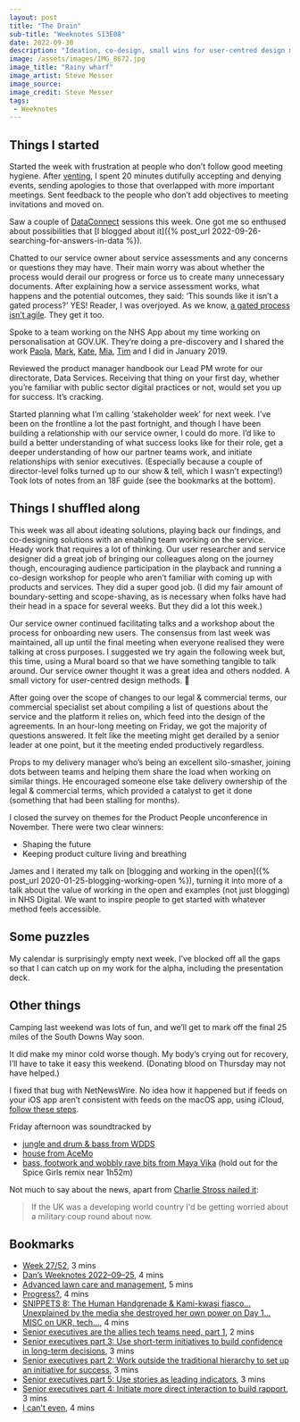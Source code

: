 ```yaml
---
layout: post
title: "The Drain"
sub-title: "Weeknotes S13E08"
date: 2022-09-30
description: "Ideation, co-design, small wins for user-centred design methods, and angrily venting about poor meeting hygiene."
image: /assets/images/IMG_8672.jpg
image_title: "Rainy wharf"
image_artist: Steve Messer
image_source:
image_credit: Steve Messer
tags:
 - Weeknotes
---
```


## Things I started

Started the week with frustration at people who don’t follow good meeting hygiene. After [venting](https://twitter.com/stevenjmesser/status/1574314396687425537), I spent 20 minutes dutifully accepting and denying events, sending apologies to those that overlapped with more important meetings. Sent feedback to the people who don’t add objectives to meeting invitations and moved on.

Saw a couple of [DataConnect](https://dataconnect.api.gov.uk/dc22/schedule) sessions this week. One got me so enthused about possibilities that [I blogged about it]({% post_url 2022-09-26-searching-for-answers-in-data %}).

Chatted to our service owner about service assessments and any concerns or questions they may have. Their main worry was about whether the process would derail our progress or force us to create many unnecessary documents. After explaining how a service assessment works, what happens and the potential outcomes, they said: ‘This sounds like it isn’t a gated process?’ YES! Reader, I was overjoyed. As we know, [a gated process isn’t agile](https://sboots.ca/2022/08/24/if-you-use-project-gating-youre-not-agile/?utm_source=pocket_mylist). They get it too.

Spoke to a team working on the NHS App about my time working on personalisation at GOV.UK. They’re doing a pre-discovery and I shared the work [Paola](https://twitter.com/semanthicc), [Mark](https://twitter.com/markhurrell), [Kate](https://twitter.com/KateIW), [Mia](https://twitter.com/miakepia), [Tim](https://twitter.com/timblair) and I did in January 2019.

Reviewed the product manager handbook our Lead PM wrote for our directorate, Data Services. Receiving that thing on your first day, whether you’re familiar with public sector digital practices or not, would set you up for success. It’s cracking.

Started planning what I’m calling ‘stakeholder week’ for next week. I’ve been on the frontline a lot the past fortnight, and though I have been building a relationship with our service owner, I could do more. I’d like to build a better understanding of what success looks like for their role, get a deeper understanding of how our partner teams work, and initiate relationships with senior executives. (Especially because a couple of director-level folks turned up to our show & tell, which I wasn’t expecting!) Took lots of notes from an 18F guide (see the bookmarks at the bottom).

## Things I shuffled along

This week was all about ideating solutions, playing back our findings, and co-designing solutions with an enabling team working on the service. Heady work that requires a lot of thinking. Our user researcher and service designer did a great job of bringing our colleagues along on the journey though, encouraging audience participation in the playback and running a co-design workshop for people who aren’t familiar with coming up with products and services. They did a super good job. (I did my fair amount of boundary-setting and scope-shaving, as is necessary when folks have had their head in a space for several weeks. But they did a lot this week.)

Our service owner continued facilitating talks and a workshop about the process for onboarding new users. The consensus from last week was maintained, all up until the final meeting when everyone realised they were talking at cross purposes. I suggested we try again the following week but, this time, using a Mural board so that we have something tangible to talk around. Our service owner thought it was a great idea and others nodded. A small victory for user-centred design methods. 🎉

After going over the scope of changes to our legal & commercial terms, our commercial specialist set about compiling a list of questions about the service and the platform it relies on, which feed into the design of the agreements. In an hour-long meeting on Friday, we got the majority of questions answered. It felt like the meeting might get derailed by a senior leader at one point, but it the meeting ended productively regardless.

Props to my delivery manager who’s being an excellent silo-smasher, joining dots between teams and helping them share the load when working on similar things. He encouraged someone else take delivery ownership of the legal & commercial terms, which provided a catalyst to get it done (something that had been stalling for months).

I closed the survey on themes for the Product People unconference in November. There were two clear winners:

- Shaping the future
- Keeping product culture living and breathing

James and I iterated my talk on [blogging and working in the open]({% post_url 2020-01-25-blogging-working-open %}), turning it into more of a talk about the value of working in the open and examples (not just blogging) in NHS Digital. We want to inspire people to get started with whatever method feels accessible.

## Some puzzles

My calendar is surprisingly empty next week. I’ve blocked off all the gaps so that I can catch up on my work for the alpha, including the presentation deck. 

## Other things

Camping last weekend was lots of fun, and we’ll get to mark off the final 25 miles of the South Downs Way soon.

It did make my minor cold worse though. My body’s crying out for recovery, I’ll have to take it easy this weekend. (Donating blood on Thursday may not have helped.)

I fixed that bug with NetNewsWire. No idea how it happened but if feeds on your iOS app aren’t consistent with feeds on the macOS app, using iCloud, [follow these steps](https://github.com/Ranchero-Software/NetNewsWire/issues/3694#issuecomment-1261884220).

Friday afternoon was soundtracked by

- [jungle and drum & bass from WDDS](https://www.mixcloud.com/1020Radio/wdds-13th-september-2022/)
- [house from AceMo](https://www.mixcloud.com/thelotradio/acemo-making-time/)
- [bass, footwork and wobbly rave bits from Maya Vika](https://www.mixcloud.com/NetilRadio/platforms-8th-sptember-2022/) (hold out for the Spice Girls remix near 1h52m)

Not much to say about the news, apart from [Charlie Stross nailed it](http://www.antipope.org/charlie/blog-static/2022/09/i-cant-even.html?utm_source=pocket_mylist):

> If the UK was a developing world country I'd be getting worried about a military coup round about now.

## Bookmarks

- [Week 27/52](https://digitalbydefault.com/2022/09/23/week-27-52/), 3 mins
- [Dan’s Weeknotes 2022–09–25](https://weeknot.es/dans-weeknotes-2022-09-25-7e05dbfe082e), 4 mins
- [Advanced lawn care and management](https://www.rspb.org.uk/birds-and-wildlife/advice/gardening-for-wildlife/lawns-for-wildlife/advanced-lawn-care/), 5 mins
- [Progress?](https://www.aaiiintt.xyz/2022/09/04/progress/), 4 mins
- [SNIPPETS 8: The Human Handgrenade & Kami-kwasi fiasco... Unexplained by the media she destroyed her own power on Day 1... MISC on UKR, tech...](https://dominiccummings.substack.com/p/snippets-8-the-human-handgrenade), 4 mins
- [Senior executives are the allies tech teams need, part 1](https://18f.gsa.gov/2022/07/20/senior-executives-pt1/), 2 mins
- [Senior executives part 3: Use short-term initiatives to build confidence in long-term decisions](https://18f.gsa.gov/2022/08/11/senior-executives-pt3/), 3 mins
- [Senior executives part 2: Work outside the traditional hierarchy to set up an initiative for success](https://18f.gsa.gov/2022/08/02/senior-executives-pt2/), 3 mins
- [Senior executives part 5: Use stories as leading indicators](https://18f.gsa.gov/2022/08/25/senior-executives-pt5/), 3 mins
- [Senior executives part 4: Initiate more direct interaction to build rapport](https://18f.gsa.gov/2022/08/18/senior-executives-part4/), 3 mins
- [I can't even](http://www.antipope.org/charlie/blog-static/2022/09/i-cant-even.html), 4 mins
